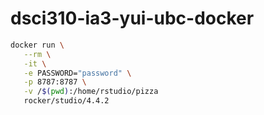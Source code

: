 # dsci310-ia3-yui-ubc-docker

```bash
docker run \
   --rm \
   -it \
   -e PASSWORD="password" \
   -p 8787:8787 \
   -v /$(pwd):/home/rstudio/pizza
   rocker/studio/4.4.2